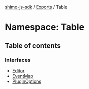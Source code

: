[shimo-js-sdk](/README.md) / [Exports](/modules.md) / Table

# Namespace: Table

## Table of contents

### Interfaces

- [Editor](/interfaces/Table.Editor.md)
- [EventMap](/interfaces/Table.EventMap.md)
- [PluginOptions](/interfaces/Table.PluginOptions.md)
